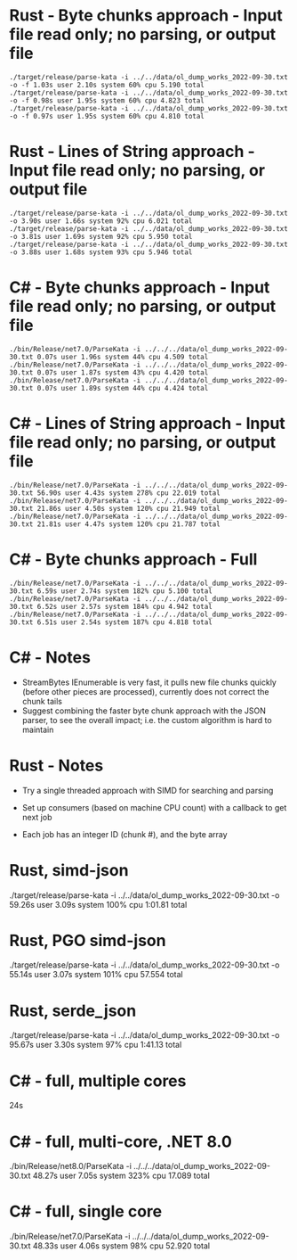 # Rust - Byte chunks approach - Input file read only; no parsing, or output file

```
./target/release/parse-kata -i ../../data/ol_dump_works_2022-09-30.txt -o -f 1.03s user 2.10s system 60% cpu 5.190 total
./target/release/parse-kata -i ../../data/ol_dump_works_2022-09-30.txt -o -f 0.98s user 1.95s system 60% cpu 4.823 total
./target/release/parse-kata -i ../../data/ol_dump_works_2022-09-30.txt -o -f 0.97s user 1.95s system 60% cpu 4.810 total
```

# Rust - Lines of String approach - Input file read only; no parsing, or output file

```
./target/release/parse-kata -i ../../data/ol_dump_works_2022-09-30.txt -o 3.90s user 1.66s system 92% cpu 6.021 total
./target/release/parse-kata -i ../../data/ol_dump_works_2022-09-30.txt -o 3.81s user 1.69s system 92% cpu 5.950 total
./target/release/parse-kata -i ../../data/ol_dump_works_2022-09-30.txt -o 3.88s user 1.68s system 93% cpu 5.946 total
```

# C# - Byte chunks approach - Input file read only; no parsing, or output file

```
./bin/Release/net7.0/ParseKata -i ../../../data/ol_dump_works_2022-09-30.txt 0.07s user 1.96s system 44% cpu 4.509 total
./bin/Release/net7.0/ParseKata -i ../../../data/ol_dump_works_2022-09-30.txt 0.07s user 1.87s system 43% cpu 4.420 total
./bin/Release/net7.0/ParseKata -i ../../../data/ol_dump_works_2022-09-30.txt 0.07s user 1.89s system 44% cpu 4.424 total
```

# C# - Lines of String approach - Input file read only; no parsing, or output file

```
./bin/Release/net7.0/ParseKata -i ../../../data/ol_dump_works_2022-09-30.txt 56.90s user 4.43s system 278% cpu 22.019 total
./bin/Release/net7.0/ParseKata -i ../../../data/ol_dump_works_2022-09-30.txt 21.86s user 4.50s system 120% cpu 21.949 total
./bin/Release/net7.0/ParseKata -i ../../../data/ol_dump_works_2022-09-30.txt 21.81s user 4.47s system 120% cpu 21.787 total
```

# C# - Byte chunks approach - Full

```
./bin/Release/net7.0/ParseKata -i ../../../data/ol_dump_works_2022-09-30.txt 6.59s user 2.74s system 182% cpu 5.100 total
./bin/Release/net7.0/ParseKata -i ../../../data/ol_dump_works_2022-09-30.txt 6.52s user 2.57s system 184% cpu 4.942 total
./bin/Release/net7.0/ParseKata -i ../../../data/ol_dump_works_2022-09-30.txt 6.51s user 2.54s system 187% cpu 4.818 total
```

# C# - Notes

- StreamBytes IEnumerable is very fast, it pulls new file chunks quickly (before other pieces are processed), currently does not correct the chunk tails
- Suggest combining the faster byte chunk approach with the JSON parser, to see the overall impact; i.e. the custom algorithm is hard to maintain

# Rust - Notes

- Try a single threaded approach with SIMD for searching and parsing

- Set up consumers (based on machine CPU count) with a callback to get next job
- Each job has an integer ID (chunk #), and the byte array

# Rust, simd-json

./target/release/parse-kata -i ../../data/ol_dump_works_2022-09-30.txt -o 59.26s user 3.09s system 100% cpu 1:01.81 total

# Rust, PGO simd-json

./target/release/parse-kata -i ../../data/ol_dump_works_2022-09-30.txt -o 55.14s user 3.07s system 101% cpu 57.554 total

# Rust, serde_json

./target/release/parse-kata -i ../../data/ol_dump_works_2022-09-30.txt -o 95.67s user 3.30s system 97% cpu 1:41.13 total

# C# - full, multiple cores

24s

# C# - full, multi-core, .NET 8.0

./bin/Release/net8.0/ParseKata -i ../../../data/ol_dump_works_2022-09-30.txt 48.27s user 7.05s system 323% cpu 17.089 total

# C# - full, single core

./bin/Release/net7.0/ParseKata -i ../../../data/ol_dump_works_2022-09-30.txt 48.33s user 4.06s system 98% cpu 52.920 total
